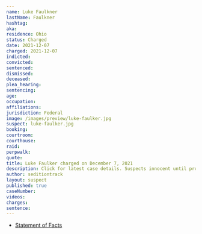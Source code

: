 ```yaml
---
name: Luke Faulkner
lastName: Faulkner
hashtag:
aka:
residence: Ohio
status: Charged
date: 2021-12-07
charged: 2021-12-07
indicted:
convicted:
sentenced:
dismissed:
deceased:
plea_hearing:
sentencing:
age:
occupation:
affiliations:
jurisdiction: Federal
image: /images/preview/luke-faulker.jpg
suspect: luke-faulker.jpg
booking:
courtroom:
courthouse:
raid:
perpwalk:
quote:
title: Luke Faulker charged on December 7, 2021
description: Click for latest case details. Suspects innocent until proven guilty.
author: seditiontrack
layout: suspect
published: true
caseNumber:
videos:
charges:
sentence:
---
```


- [Statement of Facts](https://storage.courtlistener.com/recap/gov.uscourts.dcd.238210/gov.uscourts.dcd.238210.1.1.pdf)
